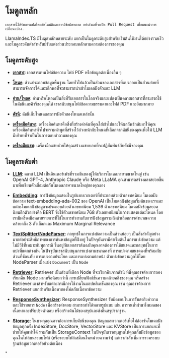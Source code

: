 # โมดูลหลัก

`เอกสารนี้ได้รับการแปลโดยอัตโนมัติและอาจมีข้อผิดพลาด อย่าลังเลที่จะเปิด Pull Request เพื่อแนะนำการเปลี่ยนแปลง.`

LlamaIndex.TS มีโมดูลหลักหลายระดับ แยกเป็นโมดูลระดับสูงสำหรับเริ่มต้นใช้งานได้อย่างรวดเร็ว และโมดูลระดับต่ำสำหรับปรับแต่งส่วนประกอบหลักตามความต้องการของคุณ

## โมดูลระดับสูง

- [**เอกสาร**](./high_level/documents_and_nodes.md): เอกสารแทนไฟล์ข้อความ ไฟล์ PDF หรือข้อมูลต่อเนื่องอื่น ๆ

- [**โหนด**](./high_level/documents_and_nodes.md): ส่วนประกอบข้อมูลพื้นฐาน โดยทั่วไปแล้วเป็นส่วนของเอกสารที่แบ่งออกเป็นส่วนย่อยที่สามารถจัดการได้และเล็กพอที่จะสามารถนำเข้าโมเดลฝังตัวและ LLM

- [**อ่าน/โหลด**](./high_level/data_loader.md): อ่านหรือโหลดเป็นสิ่งที่รับเอกสารในโลกจริงและแปลงเป็นคลาสเอกสารที่สามารถใช้ในดัชนีและคิวรีของคุณได้ เราสนับสนุนไฟล์ข้อความธรรมดาและไฟล์ PDF และอีกมากมาย

- [**ดัชนี**](./high_level/data_index.md): ดัชนีเก็บโหนดและการฝังตัวของโหนดเหล่านั้น

- [**เครื่องมือค้นหา**](./high_level/query_engine.md): เครื่องมือค้นหาคือสิ่งที่สร้างคำค้นที่คุณใส่เข้าไปและให้ผลลัพธ์กลับมาให้คุณ เครื่องมือค้นหาทั่วไปจะรวมคำพูดที่สร้างไว้ล่วงหน้ากับโหนดที่เลือกจากดัชนีของคุณเพื่อให้ LLM มีบริบทที่จำเป็นในการตอบคำถามของคุณ

- [**เครื่องมือแชท**](./high_level/chat_engine.md): เครื่องมือแชทช่วยให้คุณสร้างแชทบอทที่จะปฏิสัมพันธ์กับดัชนีของคุณ

## โมดูลระดับต่ำ

- [**LLM**](./low_level/llm.md): คลาส LLM เป็นอินเตอร์เฟซที่รวมกันของผู้ให้บริการโมเดลภาษาขนาดใหญ่ เช่น OpenAI GPT-4, Anthropic Claude หรือ Meta LLaMA คุณสามารถสร้างคลาสย่อยขึ้นมาเพื่อเขียนตัวเชื่อมต่อกับโมเดลภาษาขนาดใหญ่ของคุณเอง

- [**Embedding**](./low_level/embedding.md): การฝังข้อมูลแสดงในรูปแบบเวกเตอร์ที่ประกอบด้วยตัวเลขทศนิยม โมเดลฝังข้อความ text-embedding-ada-002 ของ OpenAI เป็นโมเดลฝังข้อมูลเริ่มต้นของเราและแต่ละโมเดลฝังข้อมูลจะประกอบด้วยตัวเลขทศนิยม 1,536 ตัวเลขทศนิยม โมเดลฝังข้อมูลยอดนิยมอีกตัวอย่างคือ BERT ซึ่งใช้ตัวเลขทศนิยม 768 ตัวเลขทศนิยมในการแสดงแต่ละโหนด โดยเรามีเครื่องมือหลายรายการที่ใช้ในการทำงานกับการฝังข้อมูลรวมถึงตัวเลือกการคำนวณความคล้ายคลึง 3 ตัวเลือกและ Maximum Marginal Relevance

- [**TextSplitter/NodeParser**](./low_level/node_parser.md): กลยุทธ์ในการแบ่งข้อความเป็นส่วนย่อยๆ เป็นสิ่งสำคัญอย่างมากต่อประสิทธิภาพของการค้นหาข้อมูลที่ฝังอยู่ ในปัจจุบันเรามีค่าเริ่มต้นในการแบ่งข้อความ แต่ไม่มีวิธีที่เหมาะกับทุกกรณี ขึ้นอยู่กับเอกสารต้นฉบับคุณอาจต้องการใช้ขนาดและกลยุทธ์ในการแบ่งที่แตกต่างกัน ในปัจจุบันเราสนับสนุนการแบ่งตามขนาดคงที่ การแบ่งตามขนาดคงที่พร้อมกับส่วนที่ซ้อนทับ การแบ่งตามประโยค และการแบ่งตามย่อหน้า ตัวแบ่งข้อความถูกใช้โดย NodeParser เมื่อแบ่ง `Document` เป็น `Node`

- [**Retriever**](./low_level/retriever.md): Retriever เป็นส่วนที่เลือก Node ที่จะเรียกคืนจากดัชนี ที่นี่คุณอาจต้องการลองเรียกคืน Node มากหรือน้อยกว่านี้ การเปลี่ยนฟังก์ชันความคล้ายคลึงของคุณ หรือสร้าง Retriever เองสำหรับแต่ละกรณีการใช้งานในแอปพลิเคชันของคุณ เช่น คุณอาจต้องการ Retriever แยกสำหรับเนื้อหาของโค้ดกับเนื้อหาข้อความ

- [**ResponseSynthesizer**](./low_level/response_synthesizer.md): ResponseSynthesizer รับผิดชอบในการรับสตริงคำถาม และใช้รายการ `Node` เพื่อสร้างคำตอบ สามารถทำได้หลายรูปแบบ เช่น การวนซ้ำผ่านทั้งหมดของเนื้อหาและปรับปรุงคำตอบ หรือสร้างต้นไม้ของสรุปและส่งคืนสรุปรากฐาน

- [**Storage**](./low_level/storage.md): ในบางจุดคุณอาจต้องการเก็บดัชนีของคุณ ข้อมูลและเวกเตอร์เพื่อไม่ต้องรันโมเดลฝังข้อมูลทุกครั้ง IndexStore, DocStore, VectorStore และ KVStore เป็นการแยกแยะที่ช่วยให้คุณทำได้ รวมกันเป็น StorageContext ในปัจจุบันเราอนุญาตให้คุณเก็บฝังข้อมูลของคุณในไฟล์บนระบบไฟล์ (หรือระบบไฟล์เสมือนในหน่วยความจำ) แต่เรากำลังเพิ่มการรวมระบบฐานข้อมูลเวกเตอร์อย่างต่อเนื่อง

"
